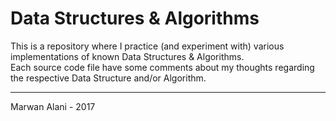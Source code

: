 # Data Structures & Algorithms

This is a repository where I practice (and experiment with) various implementations of known Data Structures &amp; Algorithms.  
Each source code file have some comments about my thoughts regarding the respective Data Structure and/or Algorithm.  

-----  
Marwan Alani - 2017  
